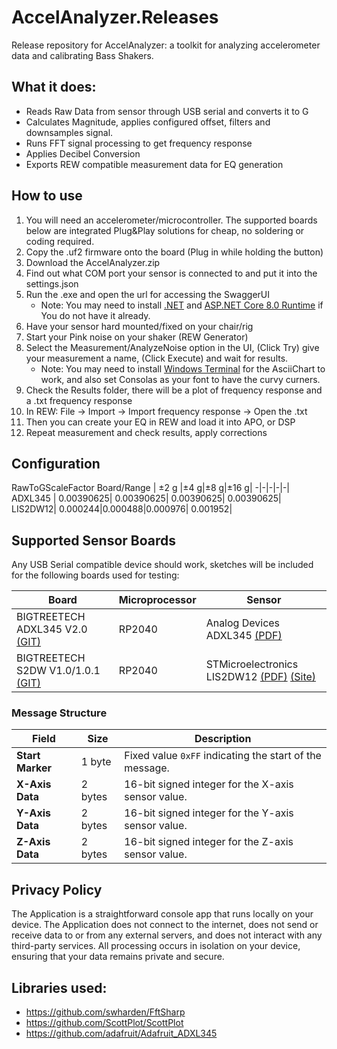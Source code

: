 # AccelAnalyzer.Releases
Release repository for AccelAnalyzer: a toolkit for analyzing accelerometer data and calibrating Bass Shakers.

## What it does:
* Reads Raw Data from sensor through USB serial and converts it to G
* Calculates Magnitude, applies configured offset, filters and downsamples signal.
* Runs FFT signal processing to get frequency response
* Applies Decibel Conversion
* Exports REW compatible measurement data for EQ generation

## How to use
1. You will need an accelerometer/microcontroller. The supported boards below are integrated Plug&Play solutions for cheap, no soldering or coding required.
2. Copy the .uf2 firmware onto the board (Plug in while holding the button)
3. Download the AccelAnalyzer.zip
4. Find out what COM port your sensor is connected to and put it into the settings.json
5. Run the .exe and open the url for accessing the SwaggerUI
   - Note: You may need to install [.NET](https://dotnet.microsoft.com/en-us/download) and [ASP.NET Core 8.0 Runtime](https://dotnet.microsoft.com/en-us/download/dotnet/thank-you/runtime-aspnetcore-8.0.8-windows-hosting-bundle-installer) if You do not have it already.
7. Have your sensor hard mounted/fixed on your chair/rig
8. Start your Pink noise on your shaker (REW Generator)
9. Select the Measurement/AnalyzeNoise option in the UI, (Click Try) give your measurement a name, (Click Execute) and wait for results.
   - Note: You may need to install [Windows Terminal](https://apps.microsoft.com/detail/9n0dx20hk701?hl=en-gb&gl=US) for the AsciiChart to work, and also set Consolas as your font to have the curvy curners.
10. Check the Results folder, there will be a plot of frequency response and a .txt frequency response
11. In REW: File -> Import -> Import frequency response -> Open the .txt
12. Then you can create your EQ in REW and load it into APO, or DSP
13. Repeat measurement and check results, apply corrections

## Configuration
RawToGScaleFactor
 Board/Range | ±2 g |±4 g|±8 g|±16 g|
-|-|-|-|-|
ADXL345 | 0.00390625| 0.00390625| 0.00390625| 0.00390625|
LIS2DW12| 0.000244|0.000488|0.000976|  0.001952|
  
## Supported Sensor Boards
Any USB Serial compatible device should work, sketches will be included for the following boards used for testing:

Board | Microprocessor | Sensor |
-----------------|----------------|---|
BIGTREETECH ADXL345 V2.0 [(GIT)](https://github.com/bigtreetech/ADXL345) | RP2040| Analog Devices ADXL345 [(PDF)](https://www.analog.com/media/en/technical-documentation/data-sheets/adxl345.pdf)       
BIGTREETECH S2DW V1.0/1.0.1 [(GIT)](https://github.com/bigtreetech/LIS2DW)| RP2040| STMicroelectronics LIS2DW12 [(PDF)](https://eu.mouser.com/datasheet/2/389/lis2dw12-1849760.pdf) [(Site)](https://www.st.com/en/mems-and-sensors/lis2dw12.html) | 

### Message Structure
| **Field**        | **Size** | **Description**                               |
|------------------|----------|-----------------------------------------------|
| **Start Marker** | 1 byte   | Fixed value `0xFF` indicating the start of the message. |
| **X-Axis Data**  | 2 bytes  | 16-bit signed integer for the X-axis sensor value. |
| **Y-Axis Data**  | 2 bytes  | 16-bit signed integer for the Y-axis sensor value. |
| **Z-Axis Data**  | 2 bytes  | 16-bit signed integer for the Z-axis sensor value. |


## Privacy Policy
The Application is a straightforward console app that runs locally on your device.
The Application does not connect to the internet, does not send or receive data to or from any external servers, and does not interact with any third-party services.
All processing occurs in isolation on your device, ensuring that your data remains private and secure.

## Libraries used:
* https://github.com/swharden/FftSharp
* https://github.com/ScottPlot/ScottPlot
* https://github.com/adafruit/Adafruit_ADXL345
